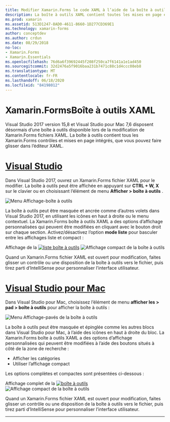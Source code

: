 ```yaml
---
title: Modifier Xamarin.Forms le code XAML à l’aide de la boîte à outils
description: La boîte à outils XAML contient toutes les mises en page et tous les contrôles intégrés, qui peuvent être déplacés directement dans un fichier XAML ouvert.
ms.prod: xamarin
ms.assetid: 513D1247-8AD0-4611-8660-1D277CD369E1
ms.technology: xamarin-forms
author: conceptdev
ms.author: crdun
ms.date: 08/29/2018
no-loc:
- Xamarin.Forms
- Xamarin.Essentials
ms.openlocfilehash: 76d6a6f39692445f208f250ca7f6141a1e1ad450
ms.sourcegitcommit: 32d2476a5f9016baa231b7471c88c1d4ccc08eb8
ms.translationtype: MT
ms.contentlocale: fr-FR
ms.lasthandoff: 06/18/2020
ms.locfileid: "84198012"
---
```

# <a name="xamarinforms-xaml-toolbox"></a>Xamarin.FormsBoîte à outils XAML

Visual Studio 2017 version 15,8 et Visual Studio pour Mac 7,6 disposent désormais d’une boîte à outils disponible lors de la modification de Xamarin.Forms fichiers XAML. La boîte à outils contient tous les Xamarin.Forms contrôles et mises en page intégrés, que vous pouvez faire glisser dans l’éditeur XAML.

# <a name="visual-studio"></a>[Visual Studio](#tab/windows)

Dans Visual Studio 2017, ouvrez un Xamarin.Forms fichier XAML pour le modifier. La boîte à outils peut être affichée en appuyant sur **CTRL + W, X** sur le clavier ou en choisissant l’élément de menu **Afficher > boîte à outils** .

![Menu Affichage-boîte à outils](toolbox-images/win-view-menu.png)

La boîte à outils peut être masquée et ancrée comme d’autres volets dans Visual Studio 2017, en utilisant les icônes en haut à droite ou le menu contextuel. La Xamarin.Forms boîte à outils XAML a des options d’affichage personnalisées qui peuvent être modifiées en cliquant avec le bouton droit sur chaque section. Activez/désactivez l’option **mode liste** pour basculer entre les affichages liste et compact :

Affichage de la [ ![ liste boîte à outils](toolbox-images/win-full-display-sml.png)](toolbox-images/win-full-display.png#lightbox) ![ Affichage compact de la boîte à outils](toolbox-images/win-compact-display.png)

Quand un Xamarin.Forms fichier XAML est ouvert pour modification, faites glisser un contrôle ou une disposition de la boîte à outils vers le fichier, puis tirez parti d’IntelliSense pour personnaliser l’interface utilisateur.

# <a name="visual-studio-for-mac"></a>[Visual Studio pour Mac](#tab/macos)

Dans Visual Studio pour Mac, choisissez l’élément de menu **afficher les > pad > boîte à outils** pour afficher la boîte à outils :

![Menu Affichage-pavés de la boîte à outils](toolbox-images/mac-view-menu.png)

La boîte à outils peut être masquée et épinglée comme les autres blocs dans Visual Studio pour Mac, à l’aide des icônes en haut à droite du bloc. La Xamarin.Forms boîte à outils XAML a des options d’affichage personnalisées qui peuvent être modifiées à l’aide des boutons situés à côté de la zone de recherche :

- Afficher les catégories
- Utiliser l’affichage compact

Les options complètes et compactes sont présentées ci-dessous :

Affichage complet de la [ ![ boîte à outils](toolbox-images/mac-full-display-sml.png)](toolbox-images/mac-full-display.png#lightbox) ![ Affichage compact de la boîte à outils](toolbox-images/mac-compact-display.png)

Quand un Xamarin.Forms fichier XAML est ouvert pour modification, faites glisser un contrôle ou une disposition de la boîte à outils vers le fichier, puis tirez parti d’IntelliSense pour personnaliser l’interface utilisateur.

-----
